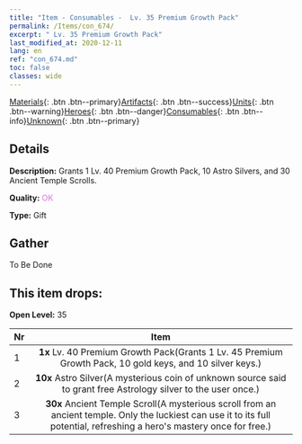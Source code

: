 ```yaml
---
title: "Item - Consumables -  Lv. 35 Premium Growth Pack"
permalink: /Items/con_674/
excerpt: " Lv. 35 Premium Growth Pack"
last_modified_at: 2020-12-11
lang: en
ref: "con_674.md"
toc: false
classes: wide
---
```

 [Materials](/Items/){: .btn .btn--primary}[Artifacts](/Items/Artifacts/){: .btn .btn--success}[Units](/Items/Units/){: .btn .btn--warning}[Heroes](/Items/Heroes/){: .btn .btn--danger}[Consumables](/Items/Consumables/){: .btn .btn--info}[Unknown](/Items/Unknown/){: .btn .btn--primary}

## Details
 **Description:** Grants 1 Lv. 40 Premium Growth Pack, 10 Astro Silvers, and 30 Ancient Temple Scrolls.

 **Quality:** <span style="color: #DA70D6">OK</span>

 **Type:** Gift

## Gather

  To Be Done

## This item drops:

 **Open Level:** 35

  | Nr |      Item    |
  |:---|:------------:|
  | 1 |  **1x** Lv. 40 Premium Growth Pack(Grants 1 Lv. 45 Premium Growth Pack, 10 gold keys, and 10 silver keys.) | 
  | 2 |  **10x** Astro Silver(A mysterious coin of unknown source said to grant free Astrology silver to the user once.) | 
  | 3 |  **30x** Ancient Temple Scroll(A mysterious scroll from an ancient temple. Only the luckiest can use it to its full potential, refreshing a hero's mastery once for free.) | 
